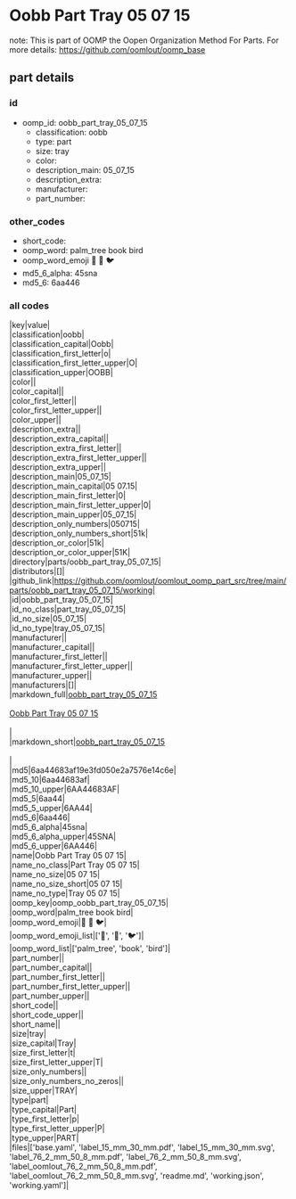 # Oobb Part Tray 05 07 15  

note: This is part of OOMP the Oopen Organization Method For Parts. For more details: https://github.com/oomlout/oomp_base

##  part details





### id
* oomp_id: oobb_part_tray_05_07_15
  * classification: oobb
  * type: part
  * size: tray
  * color: 
  * description_main: 05_07_15
  * description_extra: 
  * manufacturer: 
  * part_number: 

### other_codes
* short_code: 
* oomp_word: palm_tree book bird
* oomp_word_emoji :palm_tree: :book: :bird:
* md5_6_alpha: 45sna
* md5_6: 6aa446

### all codes 
|key|value|  
|classification|oobb|  
|classification_capital|Oobb|  
|classification_first_letter|o|  
|classification_first_letter_upper|O|  
|classification_upper|OOBB|  
|color||  
|color_capital||  
|color_first_letter||  
|color_first_letter_upper||  
|color_upper||  
|description_extra||  
|description_extra_capital||  
|description_extra_first_letter||  
|description_extra_first_letter_upper||  
|description_extra_upper||  
|description_main|05_07_15|  
|description_main_capital|05 07.15|  
|description_main_first_letter|0|  
|description_main_first_letter_upper|0|  
|description_main_upper|05_07_15|  
|description_only_numbers|050715|  
|description_only_numbers_short|51k|  
|description_or_color|51k|  
|description_or_color_upper|51K|  
|directory|parts/oobb_part_tray_05_07_15|  
|distributors|[]|  
|github_link|https://github.com/oomlout/oomlout_oomp_part_src/tree/main/parts/oobb_part_tray_05_07_15/working|  
|id|oobb_part_tray_05_07_15|  
|id_no_class|part_tray_05_07_15|  
|id_no_size|05_07_15|  
|id_no_type|tray_05_07_15|  
|manufacturer||  
|manufacturer_capital||  
|manufacturer_first_letter||  
|manufacturer_first_letter_upper||  
|manufacturer_upper||  
|manufacturers|[]|  
|markdown_full|[oobb_part_tray_05_07_15](https://github.com/oomlout/oomlout_oomp_part_src/tree/main/parts/oobb_part_tray_05_07_15/working)<br>[](https://github.com/oomlout/oomlout_oomp_part_src/tree/main/parts/oobb_part_tray_05_07_15/working)<br>[Oobb Part Tray 05 07 15](https://github.com/oomlout/oomlout_oomp_part_src/tree/main/parts/oobb_part_tray_05_07_15/working)<br><br>|  
|markdown_short|[oobb_part_tray_05_07_15](https://github.com/oomlout/oomlout_oomp_part_src/tree/main/parts/oobb_part_tray_05_07_15/working)<br><br>|  
|md5|6aa44683af19e3fd050e2a7576e14c6e|  
|md5_10|6aa44683af|  
|md5_10_upper|6AA44683AF|  
|md5_5|6aa44|  
|md5_5_upper|6AA44|  
|md5_6|6aa446|  
|md5_6_alpha|45sna|  
|md5_6_alpha_upper|45SNA|  
|md5_6_upper|6AA446|  
|name|Oobb Part Tray 05 07 15|  
|name_no_class|Part Tray 05 07 15|  
|name_no_size|05 07 15|  
|name_no_size_short|05 07 15|  
|name_no_type|Tray 05 07 15|  
|oomp_key|oomp_oobb_part_tray_05_07_15|  
|oomp_word|palm_tree book bird|  
|oomp_word_emoji|:palm_tree: :book: :bird:|  
|oomp_word_emoji_list|[':palm_tree:', ':book:', ':bird:']|  
|oomp_word_list|['palm_tree', 'book', 'bird']|  
|part_number||  
|part_number_capital||  
|part_number_first_letter||  
|part_number_first_letter_upper||  
|part_number_upper||  
|short_code||  
|short_code_upper||  
|short_name||  
|size|tray|  
|size_capital|Tray|  
|size_first_letter|t|  
|size_first_letter_upper|T|  
|size_only_numbers||  
|size_only_numbers_no_zeros||  
|size_upper|TRAY|  
|type|part|  
|type_capital|Part|  
|type_first_letter|p|  
|type_first_letter_upper|P|  
|type_upper|PART|  
|files|['base.yaml', 'label_15_mm_30_mm.pdf', 'label_15_mm_30_mm.svg', 'label_76_2_mm_50_8_mm.pdf', 'label_76_2_mm_50_8_mm.svg', 'label_oomlout_76_2_mm_50_8_mm.pdf', 'label_oomlout_76_2_mm_50_8_mm.svg', 'readme.md', 'working.json', 'working.yaml']|  
